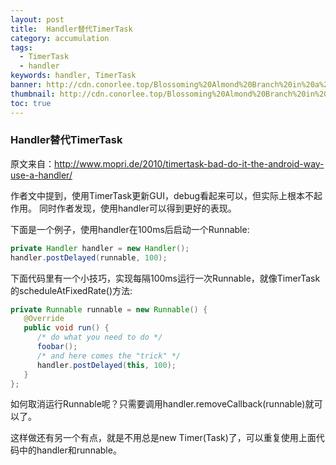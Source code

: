 ```yaml
---
layout: post
title:  Handler替代TimerTask
category: accumulation
tags:
  - TimerTask
  - handler
keywords: handler, TimerTask
banner: http://cdn.conorlee.top/Blossoming%20Almond%20Branch%20in%20a%20Glass%20with%20a%20Book.jpg
thumbnail: http://cdn.conorlee.top/Blossoming%20Almond%20Branch%20in%20a%20Glass%20with%20a%20Book.jpg
toc: true
---
```


### Handler替代TimerTask
原文来自：http://www.mopri.de/2010/timertask-bad-do-it-the-android-way-use-a-handler/

作者文中提到，使用TimerTask更新GUI，debug看起来可以，但实际上根本不起作用。
同时作者发现，使用handler可以得到更好的表现。

下面是一个例子，使用handler在100ms后启动一个Runnable:
~~~ Java
private Handler handler = new Handler();
handler.postDelayed(runnable, 100);
~~~

下面代码里有一个小技巧，实现每隔100ms运行一次Runnable，就像TimerTask的scheduleAtFixedRate()方法:

<!--more-->
~~~ Java
private Runnable runnable = new Runnable() {
   @Override
   public void run() {
      /* do what you need to do */
      foobar();
      /* and here comes the "trick" */
      handler.postDelayed(this, 100);
   }
};
~~~
如何取消运行Runnable呢？只需要调用handler.removeCallback(runnable)就可以了。

这样做还有另一个有点，就是不用总是new Timer(Task)了，可以重复使用上面代码中的handler和runnable。
